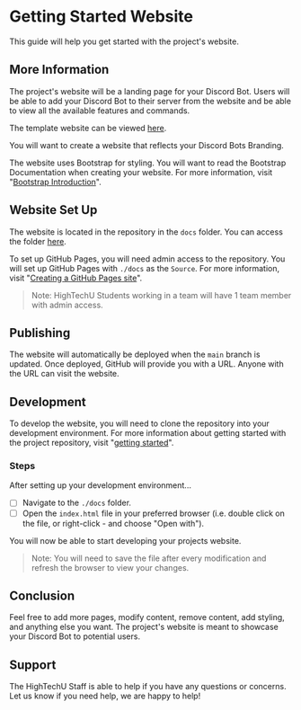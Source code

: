 # Getting Started Website

This guide will help you get started with the project's website.

## More Information

The project's website will be a landing page for your Discord Bot. Users will be able to add your Discord Bot to their server from the website and be able to view all the available features and commands.

The template website can be viewed [here](https://hightechu.github.io/hightechu-discord-bot/).

You will want to create a website that reflects your Discord Bots Branding.

The website uses Bootstrap for styling. You will want to read the Bootstrap Documentation when creating your website. For more information, visit "[Bootstrap Introduction](https://getbootstrap.com/docs/5.1/getting-started/introduction/)".

## Website Set Up

The website is located in the repository in the `docs` folder. You can access the folder [here](./docs/).

To set up GitHub Pages, you will need admin access to the repository. You will set up GitHub Pages with `./docs` as the `Source`. For more information, visit "[Creating a GitHub Pages site](https://docs.github.com/en/pages/getting-started-with-github-pages/creating-a-github-pages-site)".

> Note: HighTechU Students working in a team will have 1 team member with admin access.

## Publishing

The website will automatically be deployed when the `main` branch is updated. Once deployed, GitHub will provide you with a URL. Anyone with the URL can visit the website.

## Development

To develop the website, you will need to clone the repository into your development environment. For more information about getting started with the project repository, visit "[getting started](./GETTING_STARTED.md)".

### Steps

After setting up your development environment...

- [ ] Navigate to the `./docs` folder.
- [ ] Open the `index.html` file in your preferred browser (i.e. double click on the file, or right-click - and choose "Open with").

You will now be able to start developing your projects website.

> Note: You will need to save the file after every modification and refresh the browser to view your changes.

## Conclusion

Feel free to add more pages, modify content, remove content, add styling, and anything else you want. The project's website is meant to showcase your Discord Bot to potential users.

## Support

The HighTechU Staff is able to help if you have any questions or concerns. Let us know if you need help, we are happy to help!
